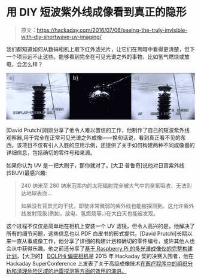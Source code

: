 # 用 DIY 短波紫外线成像看到真正的隐形

> 原文：<https://hackaday.com/2016/07/06/seeing-the-truly-invisible-with-diy-shortwave-uv-imaging/>

我们都知道如何从数码相机上取下红外滤光片，让它们在黑暗中看得更清楚，但下一个项目远不止这些。能够看到完全在可见光谱之外的事物，比如氢气燃烧或放电，会怎么样？

![UV Electrical Discharge](img/6c841d2d3d4f8cdca1eb1cf19a534a3e.png)

[David Prutchi]刚刚分享了他令人难以置信的工作，他制作了自己的短波紫外线观察器,用于完全在正常可见光谱之外成像——换句话说，看到真正看不见的东西。该项目不仅有引人入胜的应用示例，还提供了关于如何构建两种不同成像器的详细信息，包括确切的零件号和来源。

如果你认为 UV 是一把大刷子，那你就对了。[大卫·普鲁奇]说他对日盲紫外线(SBUV)最感兴趣:

> 240 纳米至 280 纳米范围内的太阳辐射完全被大气中的臭氧吸收，无法到达地球表面…
> 
> 如果没有背景光的干扰，即使非常微弱的紫外线也能被探测到。这允许紫外线发射现象(例如，放电、氢燃烧等。)在大白天也能被发现。

这个过程不仅仅是简单地在相机上安装一个 UV 滤镜，但令人高兴的是，他解决了所有的细节问题，这些信息也以 PDF 白皮书的形式提供。[David Prutchi]长期以来一直从事成像工作，他分享了详细的构建计划和确切的零件编号，或许其他人也会从中获得乐趣。他之前还分享了[基于 Raspberry Pi 的多光谱成像仪的完整构建计划](https://hackaday.io/project/7629-all-mode-raspberry-pi-imager)，【大卫的】 [DOLPHi 偏振相机](https://hackaday.io/project/6958-dolpi-raspi-polarization-camera)是 2015 年 Hackaday 奖的决赛入围者，他在 Hackaday SuperConference 上发表了关于高级成像技术[在医疗程序中的组织分析和清理危险区域的地雷探测等方面的效用的演讲。](http://hackaday.com/2015/12/15/augmenting-human-vision-with-polarimetric-cameras/)